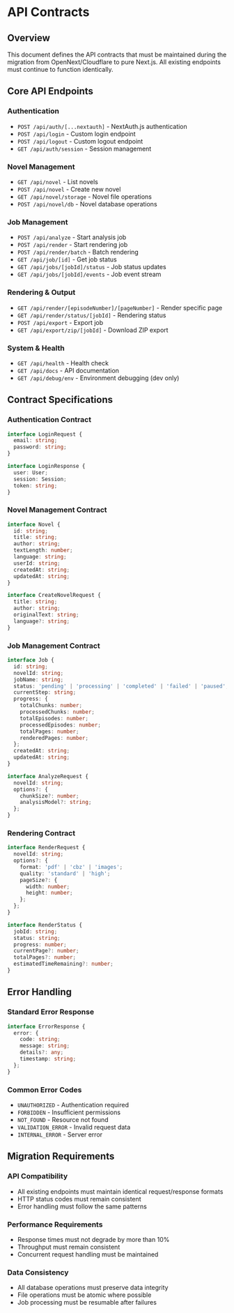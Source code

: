 # API Contracts

## Overview
This document defines the API contracts that must be maintained during the migration from OpenNext/Cloudflare to pure Next.js. All existing endpoints must continue to function identically.

## Core API Endpoints

### Authentication
- `POST /api/auth/[...nextauth]` - NextAuth.js authentication
- `POST /api/login` - Custom login endpoint
- `POST /api/logout` - Custom logout endpoint
- `GET /api/auth/session` - Session management

### Novel Management
- `GET /api/novel` - List novels
- `POST /api/novel` - Create new novel
- `GET /api/novel/storage` - Novel file operations
- `POST /api/novel/db` - Novel database operations

### Job Management
- `POST /api/analyze` - Start analysis job
- `POST /api/render` - Start rendering job
- `POST /api/render/batch` - Batch rendering
- `GET /api/job/[id]` - Get job status
- `GET /api/jobs/[jobId]/status` - Job status updates
- `GET /api/jobs/[jobId]/events` - Job event stream

### Rendering & Output
- `GET /api/render/[episodeNumber]/[pageNumber]` - Render specific page
- `GET /api/render/status/[jobId]` - Rendering status
- `POST /api/export` - Export job
- `GET /api/export/zip/[jobId]` - Download ZIP export

### System & Health
- `GET /api/health` - Health check
- `GET /api/docs` - API documentation
- `GET /api/debug/env` - Environment debugging (dev only)

## Contract Specifications

### Authentication Contract
```typescript
interface LoginRequest {
  email: string;
  password: string;
}

interface LoginResponse {
  user: User;
  session: Session;
  token: string;
}
```

### Novel Management Contract
```typescript
interface Novel {
  id: string;
  title: string;
  author: string;
  textLength: number;
  language: string;
  userId: string;
  createdAt: string;
  updatedAt: string;
}

interface CreateNovelRequest {
  title: string;
  author: string;
  originalText: string;
  language?: string;
}
```

### Job Management Contract
```typescript
interface Job {
  id: string;
  novelId: string;
  jobName: string;
  status: 'pending' | 'processing' | 'completed' | 'failed' | 'paused';
  currentStep: string;
  progress: {
    totalChunks: number;
    processedChunks: number;
    totalEpisodes: number;
    processedEpisodes: number;
    totalPages: number;
    renderedPages: number;
  };
  createdAt: string;
  updatedAt: string;
}

interface AnalyzeRequest {
  novelId: string;
  options?: {
    chunkSize?: number;
    analysisModel?: string;
  };
}
```

### Rendering Contract
```typescript
interface RenderRequest {
  novelId: string;
  options?: {
    format: 'pdf' | 'cbz' | 'images';
    quality: 'standard' | 'high';
    pageSize?: {
      width: number;
      height: number;
    };
  };
}

interface RenderStatus {
  jobId: string;
  status: string;
  progress: number;
  currentPage?: number;
  totalPages?: number;
  estimatedTimeRemaining?: number;
}
```

## Error Handling

### Standard Error Response
```typescript
interface ErrorResponse {
  error: {
    code: string;
    message: string;
    details?: any;
    timestamp: string;
  };
}
```

### Common Error Codes
- `UNAUTHORIZED` - Authentication required
- `FORBIDDEN` - Insufficient permissions
- `NOT_FOUND` - Resource not found
- `VALIDATION_ERROR` - Invalid request data
- `INTERNAL_ERROR` - Server error

## Migration Requirements

### API Compatibility
- All existing endpoints must maintain identical request/response formats
- HTTP status codes must remain consistent
- Error handling must follow the same patterns

### Performance Requirements
- Response times must not degrade by more than 10%
- Throughput must remain consistent
- Concurrent request handling must be maintained

### Data Consistency
- All database operations must preserve data integrity
- File operations must be atomic where possible
- Job processing must be resumable after failures